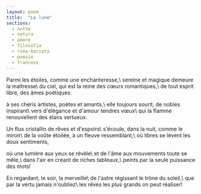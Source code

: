 ```yaml
---
layout: poem
title:  "La lune"
sections:
  - notte
  - natura
  - amore
  - filosofia
  - rima-baciata
  - poesie
  - francese
---
```


Parmi les étoiles, comme une enchanteresse,\\
sereine et magique demeure la maîtresse\\
du ciel, qui est la reine des cœurs romantiques,\\
de tout esprit libre, des âmes poétiques:

à ses chéris artistes, poètes et amants,\\
elle toujours sourit, de nobles inspirant\\
vers d'élégance et d'amour tendres vœux\\
qui la flamme renouvellent des élans vertueux.

Un flux cristallin de rêves et d'espoirs\\
s'écoule, dans la nuit, comme le miroir\\
de la voûte étoilée, à un fleuve ressemblant,\\
où libres se lèvent les doux sentiments,

où une lumière aux yeux se révèle\\
et de l'âme aux mouvements toute se mêle,\\
dans l'air en créant de riches tableaux,\\
peints par la seule puissance des mots!

En regardant, le soir, la merveille\\
de l'astre régissant le trône du soleil,\\
que par la vertu jamais n'oubliez\\
les rêves les plus grands on peut réaliser!
